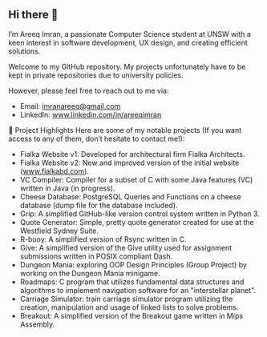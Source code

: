 ## Hi there 👋

I’m Areeq Imran, a passionate Computer Science student at UNSW with a keen interest in software development, UX design, and creating efficient solutions.

Welcome to my GitHub repository. My projects unfortunately have to be kept in private repositories due to university policies.

However, please feel free to reach out to me via:
- Email: imranareeq@gmail.com
- LinkedIn: www.linkedin.com/in/areeqimran

📂 Project Highlights
Here are some of my notable projects (If you want access to any of them, don’t hesitate to contact me!):
- Fialka Website v1: Developed for architectural firm Fialka Architects.
- Fialka Website v2: New and improved version of the initial website (www.fialkabd.com).
- VC Compiler: Compiler for a subset of C with some Java features (VC) written in Java (in progress).
- Cheese Database: PostgreSQL Queries and Functions on a cheese database (dump file for the database included).
- Grip: A simplified GitHub-like version control system written in Python 3.
- Quote Generator: Simple, pretty quote generator created for use at the Westfield Sydney Suite.
- R-buoy: A simplified version of Rsync written in C.
- Give: A simplified version of the Give utility used for assignment submissions written in POSIX compliant Dash.
- Dungeon Mania: exploring OOP Design Principles (Group Project) by working on the Dungeon Mania minigame.
- Roadmaps: C program that utilizes fundamental data structures and algorithms to implement navigation software for an "interstellar planet".
- Carriage Simulator: train carriage simulator program utilizing the creation, manipulation and usage of linked lists to solve problems.
- Breakout: A simplified version of the Breakout game written in Mips Assembly.
